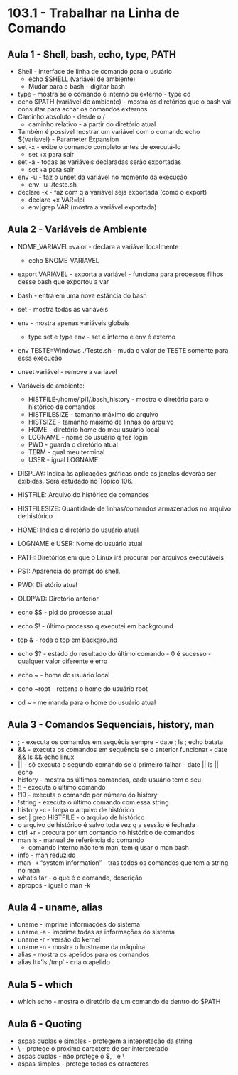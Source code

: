 # 103.1 - Trabalhar na Linha de Comando

## Aula 1 - Shell, bash, echo, type, PATH
- Shell - interface de linha de comando para o usuário
    - echo $SHELL (variável de ambiente)
    - Mudar para o bash - digitar bash
- type - mostra se o comando é interno ou externo - type cd
- echo $PATH (variável de ambiente) - mostra os diretórios que o bash vai consultar para achar os comandos externos
- Caminho absoluto - desde o /
    - caminho relativo - a partir do diretório atual
- Também é possivel mostrar um variável com o comando echo ${variavel} - Parameter Expansion
- set -x - exibe o comando completo antes de executá-lo
    - set +x para sair
- set -a - todas as variáveis declaradas serão exportadas
    - set +a para sair
- env -u - faz o unset da variável no momento da execução
    - env -u ./teste.sh
- declare -x - faz com q a variável seja exportada (como o export)
    - declare +x VAR=lpi
    - env|grep VAR (mostra a variável exportada)

## Aula 2 - Variáveis de Ambiente
- NOME_VARIAVEL=valor - declara a variável localmente
    - echo $NOME_VARIAVEL
- export VARIÁVEL - exporta a variável - funciona para processos filhos desse bash que exportou a var
- bash - entra em uma nova estância do bash
- set - mostra todas as variáveis
- env - mostra apenas variáveis globais
    - type set e type env - set é interno e env é externo
- env TESTE=Windows ./Teste.sh - muda o valor de TESTE somente para essa execução
- unset variável - remove a variável
- Variáveis de ambiente:
    - HISTFILE-/home/lpi1/.bash_history - mostra o diretório para o histórico de comandos
    - HISTFILESIZE - tamanho máximo do arquivo
    - HISTSIZE - tamanho máximo de linhas do arquivo
    - HOME - diretório home do meu usuário local
    - LOGNAME - nome do usuário q fez login
    - PWD - guarda o diretório atual
    - TERM - qual meu terminal
    - USER - igual LOGNAME
    
- DISPLAY: Indica às aplicações gráficas onde as janelas deverão ser exibidas. Será estudado no Tópico 106.
- HISTFILE: Arquivo do histórico de comandos
- HISTFILESIZE: Quantidade de linhas/comandos armazenados no arquivo de histórico
- HOME: Indica o diretório do usuário atual
- LOGNAME e USER: Nome do usuário atual
- PATH: Diretórios em que o Linux irá procurar por arquivos executáveis
- PS1: Aparência do prompt do shell.
- PWD: Diretório atual
- OLDPWD: Diretório anterior
        
- echo $$ - pid do processo atual
- echo $! - último processo q executei em background
- top & - roda o top em background
- echo $? - estado do resultado do último comando - 0 é sucesso - qualquer valor diferente é erro
- echo ~ - home do usuário local
- echo ~root - retorna o home do usuário root
- cd ~ - me manda para o home do usuário atual

## Aula 3 - Comandos Sequenciais, history, man
- ; - executa os comandos em sequêcia sempre - date ; ls ; echo batata
- && - executa os comandos em sequência se o anterior funcionar - date && ls && echo linux
- || - só executa o segundo comando se o primeiro falhar - date || ls || echo
- history - mostra os últimos comandos, cada usuário tem o seu
- !! - executa o último comando
- !19 - executa o comando por número do history
- !string - executa o último comando com essa string
- history -c - limpa o arquivo de histórico
- set | grep HISTFILE - o arquivo de histórico
- o arquivo de histórico é salvo toda vez q a sessão é fechada
- ctrl +r - procura por um comando no histórico de comandos
- man ls - manual de referência do comando
    - comando interno não tem man, tem q usar o man bash
- info - man reduzido
- man -k “system information” - tras todos os comandos que tem a string no man
- whatis tar - o que é o comando, descrição
- apropos - igual o man -k

## Aula 4 - uname, alias
- uname - imprime informações do sistema
- uname -a - imprime todas as informações do sistema
- uname -r - versão do kernel
- uname -n - mostra o hostname da máquina
- alias - mostra os apelidos para os comandos
- alias lt=’ls /tmp’ - cria o apelido

## Aula 5 - which
- which echo - mostra o diretório de um comando de dentro do $PATH

## Aula 6 - Quoting
- aspas duplas e simples - protegem a intepretação da string
- \ - protege o próximo caractere de ser interpretado
- aspas duplas - não protege o $, ` e \
- aspas simples - protege todos os caracteres